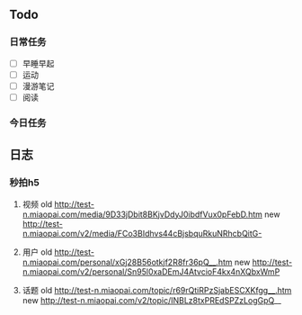 ## Todo
### 日常任务
- [ ] 早睡早起
- [ ] 运动
- [ ] 漫游笔记
- [ ] 阅读

### 今日任务


## 日志

### 秒拍h5
1.  视频
old
http://test-n.miaopai.com/media/9D33jDbit8BKjvDdyJ0ibdfVux0pFebD.htm
new
http://test-n.miaopai.com/v2/media/FCo3BIdhvs44cBjsbquRkuNRhcbQitG-

2. 用户
old
http://test-n.miaopai.com/personal/xGj28B56otkjf2R8fr36pQ__.htm
new
http://test-n.miaopai.com/v2/personal/Sn95l0xaDEmJ4AtvcioF4kx4nXQbxWmP

3. 话题
old
http://test-n.miaopai.com/topic/r69rQtiRPzSjabESCXKfgg__.htm
new
http://test-n.miaopai.com/v2/topic/INBLz8txPREdSPZzLogGpQ__
